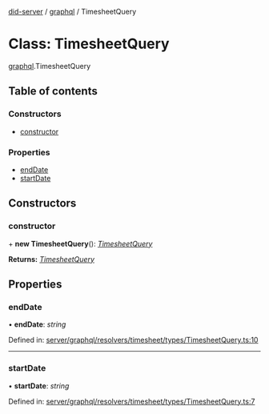 [did-server](../README.md) / [graphql](../modules/graphql.md) / TimesheetQuery

# Class: TimesheetQuery

[graphql](../modules/graphql.md).TimesheetQuery

## Table of contents

### Constructors

- [constructor](graphql.timesheetquery.md#constructor)

### Properties

- [endDate](graphql.timesheetquery.md#enddate)
- [startDate](graphql.timesheetquery.md#startdate)

## Constructors

### constructor

\+ **new TimesheetQuery**(): [*TimesheetQuery*](graphql.timesheetquery.md)

**Returns:** [*TimesheetQuery*](graphql.timesheetquery.md)

## Properties

### endDate

• **endDate**: *string*

Defined in: [server/graphql/resolvers/timesheet/types/TimesheetQuery.ts:10](https://github.com/Puzzlepart/did/blob/45604452/server/graphql/resolvers/timesheet/types/TimesheetQuery.ts#L10)

___

### startDate

• **startDate**: *string*

Defined in: [server/graphql/resolvers/timesheet/types/TimesheetQuery.ts:7](https://github.com/Puzzlepart/did/blob/45604452/server/graphql/resolvers/timesheet/types/TimesheetQuery.ts#L7)
